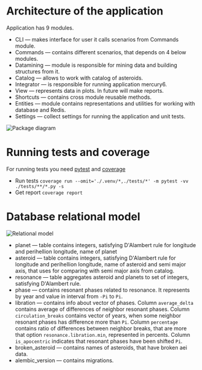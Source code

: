 # Architecture of the application
Application has 9 modules.

* CLI — makes interface for user it calls scenarios from Commands module.
* Commands — contains different scenarios, that depends on 4 below modules.
* Datamining — module is responsible for mining data and building structures from it.
* Catalog — allows to work with catalog of asteroids.
* Integrator — is responsible for running application mercury6.
* View — represents data in plots. In future will make reports.
* Shortcuts — contains cross module reusable methods.
* Entities — module contains representations and utilities for working with database and Redis.
* Settings — collect settings for running the application and unit tests.

![Package diagram](https://raw.githubusercontent.com/4xxi/resonances/feature/documentation/docs/package.jpeg)

# Running tests and coverage
For running tests you need [pytest](http://pytest.org/latest/) and [coverage](https://github.com/nedbat/coveragepy)

* Run tests `coverage run --omit='./.venv/*,./tests/*' -m pytest -vv ./tests/**/*.py -s`
* Get report `coverage report`

# Database relational model
![Relational model](https://raw.githubusercontent.com/4xxi/resonances/feature/documentation/docs/db.jpg)

* planet — table contains integers, satisfying D'Alambert rule for longitude and perihellion
longitude, name of planet
* asteroid — table contains integers, satisfying D'Alambert rule for longitude and perihellion
longitude, name of asteroid and semi major axis, that uses for comparing with semi major axis from
catalog.
* resonance — table aggregates asteroid and planets to set of integers, satisfying D'Alambert rule.
* phase — contains resonant phases related to resonance. It represents by year and value in
interval from `-Pi` to `Pi`.
* libration — contains info about vector of phases. Column `average_delta` contains average of
differences of neighbor resonant phases. Column `circulation_breaks` contains vector of years, when
some neighbor resonant phases has difference more than `Pi`.
Column `percentage` contains ratio of differences between neighbor breaks, that are
more that option `resonance.libration.min`, represented in percents. Column `is_apocentric`
indicates that resonant phases have been shifted `Pi`.
* broken_asteroid — contains names of asteroids, that have broken aei data.
* alembic_version — contains migrations.
